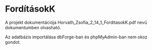 # FordításokK

A projekt dokumentációja Horvath_Zsofia_2_14_1_ForditasokK.pdf nevű dokumentumben olvasható.

Az adatbázis importálása dbForge-ban és phpMyAdmin-ban nem okoz gondot.
